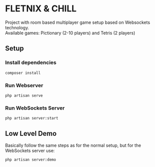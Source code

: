 FLETNIX & CHILL
===============

Project with room based multiplayer game setup based on Websockets technology.\
Available games: Pictionary (2-10 players) and Tetris (2 players)

Setup
-----

### Install dependencies ###

`composer install`

### Run Webserver ###

`php artisan serve`

### Run WebSockets Server ###

`php artisan server:start`

Low Level Demo
--------------

Basically follow the same steps as for the normal setup, but for the WebSockets server use:

`php artisan server:demo`
